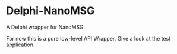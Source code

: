 # Delphi-NanoMSG
A Delphi wrapper for NanoMSG

For now this is a pure low-level API Wrapper. Give a look at the test application.
